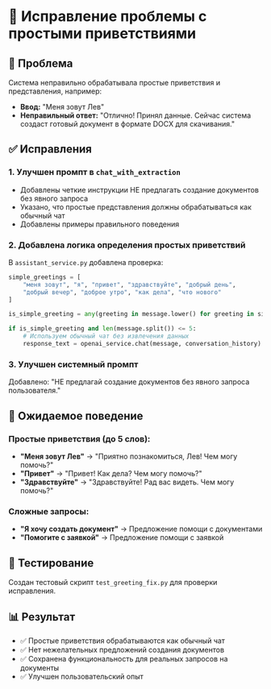 # 🔧 Исправление проблемы с простыми приветствиями

## 🚨 Проблема
Система неправильно обрабатывала простые приветствия и представления, например:
- **Ввод:** "Меня зовут Лев"
- **Неправильный ответ:** "Отлично! Принял данные. Сейчас система создаст готовый документ в формате DOCX для скачивания."

## ✅ Исправления

### 1. **Улучшен промпт в `chat_with_extraction`**
- Добавлены четкие инструкции НЕ предлагать создание документов без явного запроса
- Указано, что простые представления должны обрабатываться как обычный чат
- Добавлены примеры правильного поведения

### 2. **Добавлена логика определения простых приветствий**
В `assistant_service.py` добавлена проверка:
```python
simple_greetings = [
    "меня зовут", "я", "привет", "здравствуйте", "добрый день", 
    "добрый вечер", "доброе утро", "как дела", "что нового"
]

is_simple_greeting = any(greeting in message.lower() for greeting in simple_greetings)

if is_simple_greeting and len(message.split()) <= 5:
    # Используем обычный чат без извлечения данных
    response_text = openai_service.chat(message, conversation_history)
```

### 3. **Улучшен системный промпт**
Добавлено: "НЕ предлагай создание документов без явного запроса пользователя."

## 🎯 Ожидаемое поведение

### Простые приветствия (до 5 слов):
- **"Меня зовут Лев"** → "Приятно познакомиться, Лев! Чем могу помочь?"
- **"Привет"** → "Привет! Как дела? Чем могу помочь?"
- **"Здравствуйте"** → "Здравствуйте! Рад вас видеть. Чем могу помочь?"

### Сложные запросы:
- **"Я хочу создать документ"** → Предложение помощи с документами
- **"Помогите с заявкой"** → Предложение помощи с заявкой

## 🧪 Тестирование
Создан тестовый скрипт `test_greeting_fix.py` для проверки исправления.

## 📊 Результат
- ✅ Простые приветствия обрабатываются как обычный чат
- ✅ Нет нежелательных предложений создания документов
- ✅ Сохранена функциональность для реальных запросов на документы
- ✅ Улучшен пользовательский опыт


